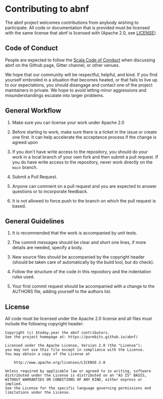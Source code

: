 # Contributing to abnf

The abnf project welcomes contributions from anybody wishing to participate. All code or documentation that is provided must be licensed with the same license that abnf is licensed with (Apache 2.0, see [LICENSE](./LICENSE.md)).

## Code of Conduct

People are expected to follow the [Scala Code of Conduct](./CODE_OF_CONDUCT.md) when discussing abnf on the Github page, Gitter channel, or other venues.

We hope that our community will be respectful, helpful, and kind. If you find yourself embroiled in a situation that becomes heated, or that fails to live up to our expectations, you should disengage and contact one of the project maintainers in private. We hope to avoid letting minor aggressions and misunderstandings escalate into larger problems.

## General Workflow

1. Make sure you can license your work under Apache 2.0

2. Before starting to work, make sure there is a ticket in the issue or create one first. It can help accelerate the acceptance process if the change is agreed upon

3. If you don't have write access to the repository, you should do your work in a local branch of your own fork and then submit a pull request. If you do have write access to the repository, never work directly on the `main` branch.

4. Submit a Pull Request.

5. Anyone can comment on a pull request and you are expected to answer questions or to incorporate feedback.

6. It is not allowed to force push to the branch on which the pull request is based.

## General Guidelines

1. It is recommended that the work is accompanied by unit tests.

2. The commit messages should be clear and short one lines, if more details are needed, specify a body.

3. New source files should be accompanied by the copyright header (should be taken care of automatically by the build tool, but do check).

4. Follow the structure of the code in this repository and the indentation rules used.

5. Your first commit request should be accompanied with a change to the AUTHORS file, adding yourself to the authors list.

## License

All code must be licensed under the Apache 2.0 license and all files must include the following copyright header:

```
Copyright (c) $today.year the abnf contributors.
See the project homepage at: https://purebits.github.io/abnf/

Licensed under the Apache License, Version 2.0 (the "License");
you may not use this file except in compliance with the License.
You may obtain a copy of the License at

    http://www.apache.org/licenses/LICENSE-2.0

Unless required by applicable law or agreed to in writing, software
distributed under the License is distributed on an "AS IS" BASIS,
WITHOUT WARRANTIES OR CONDITIONS OF ANY KIND, either express or implied.
See the License for the specific language governing permissions and
limitations under the License.
```
